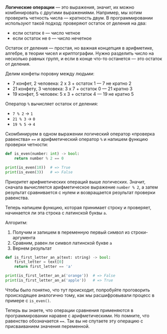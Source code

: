 **Логические операции** — это выражения, значит, их можно комбинировать с другими выражениями. Например, мы хотим проверить четность числа — кратность двум. В программировании используют такой подход: проверяют остаток от деления на два:

* если остаток `0` — число четное
* если остаток не `0` — число нечетное

Остаток от деления — простая, но важная концепция в арифметике, алгебре, в теории чисел и криптографии. Нужно разделить число на несколько равных групп, и если в конце что-то останется — это остаток от деления.

Делим конфеты поровну между людьми:

* 7 конфет, 2 человека: 2 x 3 + остаток 1 — 7 не кратно 2
* 21 конфету, 3 человека: 3 x 7 + остаток 0 — 21 кратно 3
* 19 конфет, 5 человек: 5 x 3 + остаток 4 — 19 не кратно 5

Оператор `%` вычисляет остаток от деления:

* `7 % 2` → `1`
* `21 % 3` → `0`
* `19 % 5` → `4`

Скомбинируем в одном выражении логический оператор «проверка равенства» `==` и арифметический оператор `%` и напишем функцию проверки четности:

```python
def is_even(number: int) -> bool:
    return number % 2 == 0

print(is_even(10))  # => True
print(is_even(3))   # => False
```

Приоритет арифметических операций выше логических. Значит, сначала вычисляется арифметическое выражение `number % 2`, а затем результат сравнивается с нулем и возвращается результат проверки равенства.

Теперь напишем функцию, которая принимает строку и проверяет, начинается ли эта строка с латинской буквы `a`.

Алгоритм:

1. Получим и запишем в переменную первый символ из строки-аргумента
2. Сравним, равен ли символ латинской букве `a`
3. Вернем результат

```python
def is_first_letter_an_a(text: string) -> bool:
    first_letter = text[0]
    return first_letter == 'a'

print(is_first_letter_an_a('orange'))  # => False
print(is_first_letter_an_a('apple'))   # => True
```

Чтобы было понятно, что тут происходит, попробуйте проговорить происходящее аналогично тому, как мы расшифровывали процесс в примере с `is_even()`.

Теперь вы знаете, что операции сравнения применяются в программировании наравне с арифметическими. Но помните, что равенство обозначается `==`. Так вы не спутаете эту операцию с присваиванием значения переменной.
